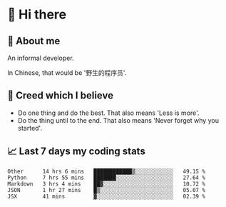 # 👋 Hi there

## :speech_balloon: About me

An informal developer.

In Chinese, that would be '野生的程序员'.

## :see_no_evil: Creed which I believe

- Do one thing and do the best. That also means 'Less is more'.
- Do the thing until to the end. That also means 'Never forget why you started'.

## :chart_with_upwards_trend: Last 7 days my coding stats

<!--START_SECTION:waka-->
```text
Other      14 hrs 6 mins   ████████████▒░░░░░░░░░░░░   49.15 % 
Python     7 hrs 55 mins   ███████░░░░░░░░░░░░░░░░░░   27.64 % 
Markdown   3 hrs 4 mins    ██▓░░░░░░░░░░░░░░░░░░░░░░   10.72 % 
JSON       1 hr 27 mins    █▒░░░░░░░░░░░░░░░░░░░░░░░   05.07 % 
JSX        41 mins         ▓░░░░░░░░░░░░░░░░░░░░░░░░   02.39 % 
```
<!--END_SECTION:waka-->
